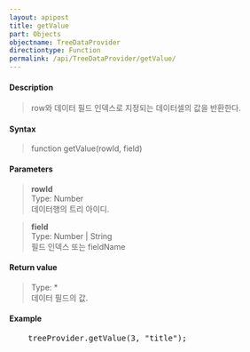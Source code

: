 ```yaml
---
layout: apipost
title: getValue
part: Objects
objectname: TreeDataProvider
directiontype: Function
permalink: /api/TreeDataProvider/getValue/
---
```



#### Description

>  row와 데이터 필드 인덱스로 지정되는 데이터셀의 값을 반환한다.

#### Syntax

> function getValue(rowId, field)

#### Parameters

> **rowId**  
> Type: Number  
> 데이터행의 트리 아이디.  

> **field**  
> Type: Number \| String  
> 필드 인덱스 또는 fieldName

#### Return value

> Type: *  
> 데이터 필드의 값.

#### Example

<pre class="prettyprint">
    treeProvider.getValue(3, "title");
</pre>




